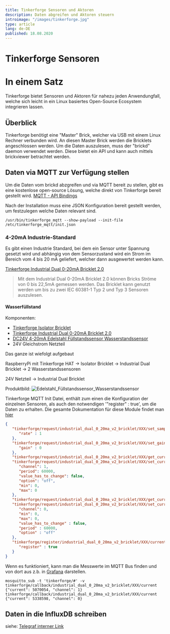 ```yaml
---
title: Tinkerforge Sensoren und Aktoren
description: Daten abgreifen und Aktoren steuern
introimage: "/images/tinkerforge.jpg"
type: article
lang: de-DE
published: 18.08.2020
---
```

# Tinkerforge Sensoren
<TOC />

# In einem Satz
Tinkerforge bietet Sensoren und Aktoren für nahezu jeden Anwendungfall, welche sich leicht in ein Linux basiertes Open-Source Ecosystem integrieren lassen.

## Überblick
Tinkerforge benötigt eine "Master" Brick, welcher via USB mit einem Linux Rechner verbunden wird. An diesen Master Brick werden die Bricklets angeschlossen werden. Um die Daten auszulesen, muss der "brickd" daemon verwendet werden. Diese bietet ein API und kann auch mittels brickviewer betrachtet werden.

## Daten via MQTT zur Verfügung stellen
Um die Daten vom brickd abzgreifen und via MQTT bereit zu stellen, gibt es eine kostenlose open-source Lösung, welche direkt von Tinkerforge bereit gestellt wird. [MQTT - API Bindings](https://www.tinkerforge.com/de/doc/Software/API_Bindings_MQTT.html)

Nach der Installation muss eine JSON Konfiguration bereit gestellt werden, um festzulegen welche Daten relevant sind.
```shell
/usr/bin/tinkerforge_mqtt --show-payload --init-file /etc/tinkerforge_mqtt/init.json
```

### 4-20mA Industrie-Standard
Es gibt einen Industrie Standard, bei dem ein Sensor unter Spannung gesetzt wird und abhängig von dem Sensorzustand wird ein Strom im Bereich vom 4 bis 20 mA geliefert, welcher dann ausgewertet werden kann.

[Tinkerforge Industrial Dual 0-20mA Bricklet 2.0](https://www.tinkerforge.com/de/doc/Hardware/Bricklets/Industrial_Dual_020mA_V2.html)

> Mit dem Industrial Dual 0-20mA Bricklet 2.0 können Bricks Ströme von 0 bis 22,5mA gemessen werden.
> Das Bricklet kann genutzt werden um bis zu zwei IEC 60381-1 Typ 2 und Typ 3 Sensoren auszulesen.

#### Wasserfüllstand
Komponenten:
- [Tinkerforge Isolator Bricklet](https://www.tinkerforge.com/en/doc/Hardware/Bricklets/Isolator.html)
- [Tinkerforge Industrial Dual 0-20mA Bricklet 2.0](https://www.tinkerforge.com/de/doc/Hardware/Bricklets/Industrial_Dual_020mA.html)
- [DC24V 4-20mA Edelstahl Füllstandssensor Wasserstandssensor](https://amzn.to/3ay3zYd)
- 24V Gleichstrom Netzteil

Das ganze ist wiefolgt aufgebaut

RaspberryPi mit Tinkerforge HAT -> Isolator Bricklet -> Industrial Dual Bricklet -> 2 Wasserstandssensoren

24V Netzteil -> Industrial Dual Bricklet

Produktbild:
![Edelstahl_Füllstandssensor_Wasserstandssensor](/images/DC24V_4-20mA_Edelstahl_Füllstandssensor_Wasserstandssensor.jpg)


Tinkerforge MQTT Init Datei, enthält zum einen die Konfiguration der einzelnen Sensoren, als auch den notwendigen '"register" : true', um die Daten zu erhalten. Die gesamte Dokumentation für diese Module findet man [hier](https://www.tinkerforge.com/de/doc/Software/Bricklets/IndustrialDual020mAV2_Bricklet_MQTT.html#industrial-dual-0-20ma-v2-bricklet-mqtt-api)

```json
{
   "tinkerforge/request/industrial_dual_0_20ma_v2_bricklet/XXX/set_sample_rate" : {
      "rate" : 1
   },
   "tinkerforge/request/industrial_dual_0_20ma_v2_bricklet/XXX/set_gain" : {
      "gain" : 0
   },
   "tinkerforge/request/industrial_dual_0_20ma_v2_bricklet/XXX/get_current": {"channel": 1},
   "tinkerforge/request/industrial_dual_0_20ma_v2_bricklet/XXX/set_current_callback_configuration" : {
      "channel": 1,
      "period": 60000,
      "value_has_to_change": false,
      "option": "off",
      "min": 0,
      "max": 0
   },
   "tinkerforge/request/industrial_dual_0_20ma_v2_bricklet/XXX/get_current": {"channel": 0},
   "tinkerforge/request/industrial_dual_0_20ma_v2_bricklet/XXX/set_current_callback_configuration" : {
      "channel": 0,
      "min": 0,
      "max": 0,
      "value_has_to_change" : false,
      "period" : 60000,
      "option" : "off"
   },
   "tinkerforge/register/industrial_dual_0_20ma_v2_bricklet/XXX/current" : {
      "register" : true
   }
}
```

Wenn es funktioniert, kann man die Messwerte im MQTT Bus finden und von dort aus z.b. in [Grafana](https://www.sascha-curth.de/kompendium/099_Grafana.html) darstellen.
```shell
mosquitto_sub -t 'tinkerforge/#' -v
tinkerforge/callback/industrial_dual_0_20ma_v2_bricklet/XXX/current {"current": 5070054, "channel": 1}
tinkerforge/callback/industrial_dual_0_20ma_v2_bricklet/XXX/current {"current": 5338598, "channel": 0}
```

## Daten in die InfluxDB schreiben
siehe: [Telegraf interner Link](/kompendium/099_Grafana.html#telegraf-als-service-anlegen)
